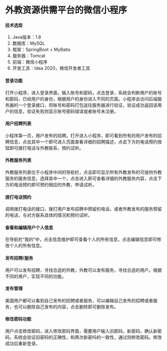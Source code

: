 
# 外教资源供需平台的微信小程序


#### 技术选型

1.  Java版本：1.8
2.  数据库：MySQL
3.  框架：SpringBoot + MyBatis
4.  服务器：Tomcat
5.  前端：微信小程序
6.  开发工具：Idea 2020，微信开发者工具



#### 登录功能
打开小程序，进入登录界面，输入账号和密码，点击登录，系统会判断用户的账号和密码，已经用户的身份，根据用户的身份进入不同的页面。小程序会访问后端服务器的一个登录接口，将账号和密码打包送往服务器进行验证，验证成功返回该用户的信息，验证失败则显示账号密码错误或者账号未注册。



#### 用户招聘列表
小程序第一页，用户发布的招聘。打开进入小程序，即可看到所有的用户发布的招聘信息，点击其中一个即可进入页面查看详细的招聘描述，点击下方的电话预约按钮即可拨打电话与外教联系，预约试听。



#### 外教服务列表

外教服务列表位于小程序中间的导航栏，点击即可显示所有外教发布的可提供外教服务的服务信息，选择其中一个，点击进入即可查看详细的外教服务内容，点击下方的电话预约即可预约相应的外教，申请试听。
	


#### 拨打电话预约

调用拨打电话的接口，拨打用户发布招聘中预留的电话，或者外教发布的服务预留的电话，与对方联系具体的情况和预约试听。



#### 查看和编辑用户个人信息

在导航栏“我的”中，点击信息维护即可查看个人的所有信息，点击编辑信息即可修改个人的所有信息。


#### 发布招聘/服务

用户可以发布招聘，寻找合适的外教，外教可以发布服务，寻找合适的用户。根据不同的用户，实现不同的功能。

     

#### 发布管理

美国用户都可以看到自己发布的招聘或者服务，可以编辑自己发布的招聘或者服务，也可以删除自己发布的内容，点击删除即可删除发布。

  
#### 修改密码功能

用户点击修改密码，进入修改密码界面，需要用户输入旧密码，新密码，确认新密码，系统会验证旧密码的正确性，和两次新密吗的一致性，通过则修改密码。修改成功后重新登录。
